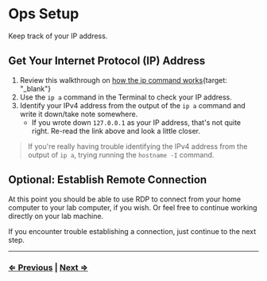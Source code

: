 # Ops Setup

Keep track of your IP address. 

## Get Your Internet Protocol (IP) Address

1. Review this walkthrough on [how the ip command works](https://itsfoss.com/check-ip-address-ubuntu/){target: "_blank"}
1. Use the `ip a` command in the Terminal to check your IP address.
1. Identify your IPv4 address from the output of the `ip a` command and write it down/take note somewhere.
   - If you wrote down `127.0.0.1` as your IP address, that's not quite right. Re-read the link above and look a little closer.
> If you're really having trouble identifying the IPv4 address from the output of `ip a`, trying running the `hostname -I` command.

## Optional: Establish Remote Connection
At this point you should be able to use RDP to connect from your home computer to your lab computer, if you wish. Or feel free to continue working directly on your lab machine.

If you encounter trouble establishing a connection, just continue to the next step.

---

### [⇐ Previous](./5-system.md) | [Next ⇒](./7-wrapup.md)